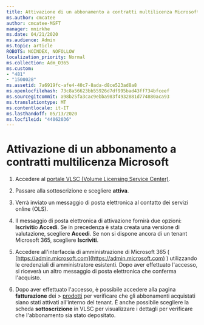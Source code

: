 ```yaml
---
title: Attivazione di un abbonamento a contratti multilicenza Microsoft
ms.author: cmcatee
author: cmcatee-MSFT
manager: mnirkhe
ms.date: 04/21/2020
ms.audience: Admin
ms.topic: article
ROBOTS: NOINDEX, NOFOLLOW
localization_priority: Normal
ms.collection: Adm_O365
ms.custom:
- "481"
- "1500028"
ms.assetid: 7a6919fc-afe4-40c7-8ada-d8ce523ad8a8
ms.openlocfilehash: 73c8a56623bb55926d7df995bad43ff734bfceef
ms.sourcegitcommit: a98b25fa3cac9ebba983f4932881d774880aca93
ms.translationtype: MT
ms.contentlocale: it-IT
ms.lasthandoff: 05/13/2020
ms.locfileid: "44062036"
---
```

# <a name="activating-a-microsoft-volume-license-subscription"></a>Attivazione di un abbonamento a contratti multilicenza Microsoft

1. Accedere al [portale VLSC (Volume Licensing Service Center)](https://go.microsoft.com/fwlink/p/?LinkId=329762).

2. Passare alla sottoscrizione e scegliere **attiva**.

3. Verrà inviato un messaggio di posta elettronica al contatto dei servizi online (OLS).

4. Il messaggio di posta elettronica di attivazione fornirà due opzioni: **Iscriviti**o **Accedi**. Se in precedenza è stata creata una versione di valutazione, scegliere **Accedi**. Se non si dispone ancora di un tenant Microsoft 365, scegliere **Iscriviti**.

5. Accedere all'interfaccia di amministrazione di Microsoft 365 ( [https://admin.microsoft.com](https://admin.microsoft.com) ) utilizzando le credenziali di amministratore esistenti. Dopo aver effettuato l'accesso, si riceverà un altro messaggio di posta elettronica che conferma l'acquisto.

6. Dopo aver effettuato l'accesso, è possibile accedere alla pagina **fatturazione** dei \> [prodotti](https://go.microsoft.com/fwlink/p/?linkid=842054) per verificare che gli abbonamenti acquistati siano stati attivati all'interno del tenant. È anche possibile scegliere la scheda **sottoscrizione** in VLSC per visualizzare i dettagli per verificare che l'abbonamento sia stato depositato.

